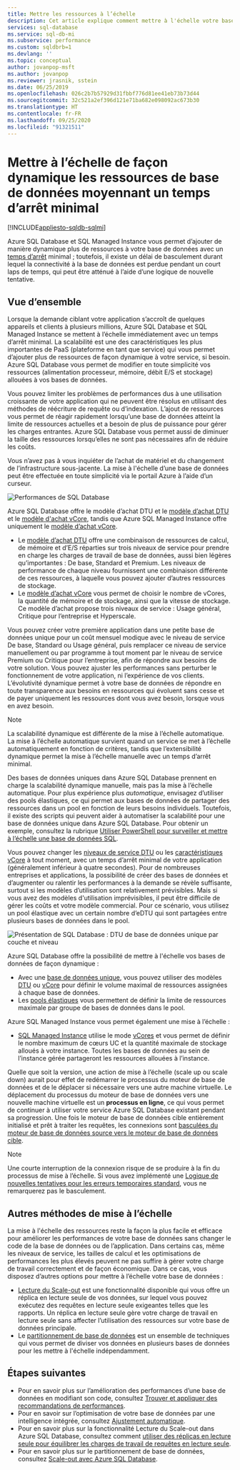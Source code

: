 ```yaml
---
title: Mettre les ressources à l’échelle
description: Cet article explique comment mettre à l'échelle votre base de données dans Azure SQL Database et SQL Managed Instance en ajoutant ou en supprimant des ressources allouées.
services: sql-database
ms.service: sql-db-mi
ms.subservice: performance
ms.custom: sqldbrb=1
ms.devlang: ''
ms.topic: conceptual
author: jovanpop-msft
ms.author: jovanpop
ms.reviewer: jrasnik, sstein
ms.date: 06/25/2019
ms.openlocfilehash: 026c2b7b57929d31fbbf776d81ee41eb73b73d44
ms.sourcegitcommit: 32c521a2ef396d121e71ba682e098092ac673b30
ms.translationtype: HT
ms.contentlocale: fr-FR
ms.lasthandoff: 09/25/2020
ms.locfileid: "91321511"
---
```

# <a name="dynamically-scale-database-resources-with-minimal-downtime"></a>Mettre à l’échelle de façon dynamique les ressources de base de données moyennant un temps d’arrêt minimal
[!INCLUDE[appliesto-sqldb-sqlmi](../includes/appliesto-sqldb-sqlmi.md)]

Azure SQL Database et SQL Managed Instance vous permet d’ajouter de manière dynamique plus de ressources à votre base de données avec un [temps d’arrêt](https://azure.microsoft.com/support/legal/sla/sql-database) minimal ; toutefois, il existe un délai de basculement durant lequel la connectivité à la base de données est perdue pendant un court laps de temps, qui peut être atténué à l’aide d’une logique de nouvelle tentative.

## <a name="overview"></a>Vue d’ensemble

Lorsque la demande ciblant votre application s’accroît de quelques appareils et clients à plusieurs millions, Azure SQL Database et SQL Managed Instance se mettent à l’échelle immédiatement avec un temps d’arrêt minimal. La scalabilité est une des caractéristiques les plus importantes de PaaS (plateforme en tant que service) qui vous permet d’ajouter plus de ressources de façon dynamique à votre service, si besoin. Azure SQL Database vous permet de modifier en toute simplicité vos ressources (alimentation processeur, mémoire, débit E/S et stockage) allouées à vos bases de données.

Vous pouvez limiter les problèmes de performances dus à une utilisation croissante de votre application qui ne peuvent être résolus en utilisant des méthodes de réécriture de requête ou d’indexation. L’ajout de ressources vous permet de réagir rapidement lorsqu’une base de données atteint la limite de ressources actuelles et a besoin de plus de puissance pour gérer les charges entrantes. Azure SQL Database vous permet aussi de diminuer la taille des ressources lorsqu’elles ne sont pas nécessaires afin de réduire les coûts.

Vous n’avez pas à vous inquiéter de l’achat de matériel et du changement de l’infrastructure sous-jacente. La mise à l'échelle d’une base de données peut être effectuée en toute simplicité via le portail Azure à l’aide d’un curseur.

![Performances de SQL Database](./media/scale-resources/scale-performance.svg)

Azure SQL Database offre le modèle d’achat DTU et le [modèle d’achat DTU](service-tiers-dtu.md) et le [modèle d'achat vCore](service-tiers-vcore.md), tandis que Azure SQL Managed Instance offre uniquement le [modèle d’achat vCore](service-tiers-vcore.md). 

- Le [modèle d’achat DTU](service-tiers-dtu.md) offre une combinaison de ressources de calcul, de mémoire et d’E/S réparties sur trois niveaux de service pour prendre en charge les charges de travail de base de données, aussi bien légères qu’importantes : De base, Standard et Premium. Les niveaux de performance de chaque niveau fournissent une combinaison différente de ces ressources, à laquelle vous pouvez ajouter d’autres ressources de stockage.
- Le [modèle d’achat vCore](service-tiers-vcore.md) vous permet de choisir le nombre de vCores, la quantité de mémoire et de stockage, ainsi que la vitesse de stockage. Ce modèle d’achat propose trois niveaux de service : Usage général, Critique pour l’entreprise et Hyperscale.

Vous pouvez créer votre première application dans une petite base de données unique pour un coût mensuel modique avec le niveau de service De base, Standard ou Usage général, puis remplacer ce niveau de service manuellement ou par programme à tout moment par le niveau de service Premium ou Critique pour l’entreprise, afin de répondre aux besoins de votre solution. Vous pouvez ajuster les performances sans perturber le fonctionnement de votre application, ni l’expérience de vos clients. L’évolutivité dynamique permet à votre base de données de répondre en toute transparence aux besoins en ressources qui évoluent sans cesse et de payer uniquement les ressources dont vous avez besoin, lorsque vous en avez besoin.

> [!NOTE]
> La scalabilité dynamique est différente de la mise à l’échelle automatique. La mise à l’échelle automatique survient quand un service se met à l’échelle automatiquement en fonction de critères, tandis que l’extensibilité dynamique permet la mise à l’échelle manuelle avec un temps d’arrêt minimal.

Des bases de données uniques dans Azure SQL Database prennent en charge la scalabilité dynamique manuelle, mais pas la mise à l’échelle automatique. Pour plus expérience plus *automatique*, envisagez d’utiliser des pools élastiques, ce qui permet aux bases de données de partager des ressources dans un pool en fonction de leurs besoins individuels.
Toutefois, il existe des scripts qui peuvent aider à automatiser la scalabilité pour une base de données unique dans Azure SQL Database. Pour obtenir un exemple, consultez la rubrique [Utiliser PowerShell pour surveiller et mettre à l’échelle une base de données SQL](scripts/monitor-and-scale-database-powershell.md).

Vous pouvez changer les [niveaux de service DTU](service-tiers-dtu.md) ou les [caractéristiques vCore](resource-limits-vcore-single-databases.md) à tout moment, avec un temps d’arrêt minimal de votre application (généralement inférieur à quatre secondes). Pour de nombreuses entreprises et applications, la possibilité de créer des bases de données et d’augmenter ou ralentir les performances à la demande se révèle suffisante, surtout si les modèles d’utilisation sont relativement prévisibles. Mais si vous avez des modèles d'utilisation imprévisibles, il peut être difficile de gérer les coûts et votre modèle commercial. Pour ce scénario, vous utilisez un pool élastique avec un certain nombre d’eDTU qui sont partagées entre plusieurs bases de données dans le pool.

![Présentation de SQL Database : DTU de base de données unique par couche et niveau](./media/scale-resources/single_db_dtus.png)

Azure SQL Database offre la possibilité de mettre à l'échelle vos bases de données de façon dynamique :

- Avec une [base de données unique](single-database-scale.md), vous pouvez utiliser des modèles [DTU](resource-limits-dtu-single-databases.md) ou [vCore](resource-limits-vcore-single-databases.md) pour définir le volume maximal de ressources assignées à chaque base de données.
- Les [pools élastiques](elastic-pool-scale.md) vous permettent de définir la limite de ressources maximale par groupe de bases de données dans le pool.

Azure SQL Managed Instance vous permet également une mise à l’échelle : 

- [SQL Managed Instance](../managed-instance/sql-managed-instance-paas-overview.md) utilise le mode [vCores](../managed-instance/sql-managed-instance-paas-overview.md#vcore-based-purchasing-model) et vous permet de définir le nombre maximum de cœurs UC et la quantité maximale de stockage alloués à votre instance. Toutes les bases de données au sein de l’instance gérée partageront les ressources allouées à l’instance.

Quelle que soit la version, une action de mise à l’échelle (scale up ou scale down) aurait pour effet de redémarrer le processus du moteur de base de données et de le déplacer si nécessaire vers une autre machine virtuelle. Le déplacement du processus du moteur de base de données vers une nouvelle machine virtuelle est un **processus en ligne**, ce qui vous permet de continuer à utiliser votre service Azure SQL Database existant pendant sa progression. Une fois le moteur de base de données cible entièrement initialisé et prêt à traiter les requêtes, les connexions sont [basculées du moteur de base de données source vers le moteur de base de données cible](single-database-scale.md#impact).

> [!NOTE]
> Une courte interruption de la connexion risque de se produire à la fin du processus de mise à l’échelle. Si vous avez implémenté une [Logique de nouvelles tentatives pour les erreurs temporaires standard](troubleshoot-common-connectivity-issues.md#retry-logic-for-transient-errors), vous ne remarquerez pas le basculement.

## <a name="alternative-scale-methods"></a>Autres méthodes de mise à l’échelle

La mise à l'échelle des ressources reste la façon la plus facile et efficace pour améliorer les performances de votre base de données sans changer le code de la base de données ou de l’application. Dans certains cas, même les niveaux de service, les tailles de calcul et les optimisations de performances les plus élevés peuvent ne pas suffire à gérer votre charge de travail correctement et de façon économique. Dans ce cas, vous disposez d’autres options pour mettre à l’échelle votre base de données :

- [Lecture du Scale-out](read-scale-out.md) est une fonctionnalité disponible qui vous offre un réplica en lecture seule de vos données, sur lequel vous pouvez exécutez des requêtes en lecture seule exigeantes telles que les rapports. Un réplica en lecture seule gère votre charge de travail en lecture seule sans affecter l’utilisation des ressources sur votre base de données principale.
- Le [partitionnement de base de données](elastic-scale-introduction.md) est un ensemble de techniques qui vous permet de diviser vos données en plusieurs bases de données pour les mettre à l'échelle indépendamment.

## <a name="next-steps"></a>Étapes suivantes

- Pour en savoir plus sur l’amélioration des performances d’une base de données en modifiant son code, consultez [Trouver et appliquer des recommandations de performances](database-advisor-find-recommendations-portal.md).
- Pour en savoir sur l’optimisation de votre base de données par une intelligence intégrée, consultez [Ajustement automatique](automatic-tuning-overview.md).
- Pour en savoir plus sur la fonctionnalité Lecture du Scale-out dans Azure SQL Database, consultez comment [utiliser des réplicas en lecture seule pour équilibrer les charges de travail de requêtes en lecture seule](read-scale-out.md).
- Pour en savoir plus sur le partitionnement de base de données, consultez [Scale-out avec Azure SQL Database](elastic-scale-introduction.md).
